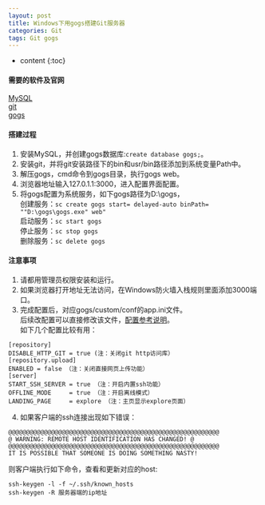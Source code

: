 ```yaml
---
layout: post
title: Windows下用gogs搭建Git服务器
categories: Git
tags: Git gogs
---
```


* content
{:toc}

#### 需要的软件及官网  
[MySQL](https://www.mysql.com)  
[git](https://git-scm.com)    
[gogs](https://gogs.io)   

#### 搭建过程  
1. 安装MySQL，并创建gogs数据库:`create database gogs;`。  
2. 安装git，并将git安装路径下的bin和usr/bin路径添加到系统变量Path中。  
3. 解压gogs，cmd命令到gogs目录，执行gogs web。  
4. 浏览器地址输入127.0.1.1:3000，进入配置界面配置。  
5. 将gogs配置为系统服务，如下gogs路径为D:\gogs，  
创建服务：`sc create gogs start= delayed-auto binPath= ""D:\gogs\gogs.exe" web"`  
启动服务：`sc start gogs`  
停止服务：`sc stop gogs`  
删除服务：`sc delete gogs`

#### 注意事项  
1. 请都用管理员权限安装和运行。  
2. 如果浏览器打开地址无法访问，在Windows防火墙入栈规则里面添加3000端口。  
3. 完成配置后，对应gogs/custom/conf的app.ini文件。  
后续改配置可以直接修改该文件，[配置参考说明](https://gogs.io/docs/advanced/configuration_cheat_sheet)。  
如下几个配置比较有用：  
```
[repository]
DISABLE_HTTP_GIT = true (注：关闭git http访问库）
[repository.upload]
ENABLED = false （注：关闭直接网页上传功能）
[server]
START_SSH_SERVER = true （注：开启内置ssh功能）
OFFLINE_MODE     = true （注：开启离线模式）
LANDING_PAGE     = explore （注：主页显示explore页面）
```  
4. 如果客户端的ssh连接出现如下错误：  
```
@@@@@@@@@@@@@@@@@@@@@@@@@@@@@@@@@@@@@@@@@@@@@@@@@@@@@@@@@@@
@ WARNING: REMOTE HOST IDENTIFICATION HAS CHANGED! @
@@@@@@@@@@@@@@@@@@@@@@@@@@@@@@@@@@@@@@@@@@@@@@@@@@@@@@@@@@@
IT IS POSSIBLE THAT SOMEONE IS DOING SOMETHING NASTY!
```
则客户端执行如下命令，查看和更新对应的host:  
```
ssh-keygen -l -f ~/.ssh/known_hosts
ssh-keygen -R 服务器端的ip地址
```